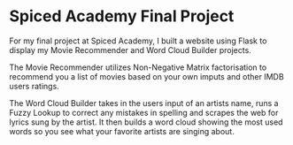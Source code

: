 # Spiced Academy Final Project

For my final project at Spiced Academy, I built a website using Flask to display my Movie Recommender and Word Cloud Builder projects.

The Movie Recommender utilizes Non-Negative Matrix factorisation to recommend you a list of movies based on your own imputs and other IMDB users ratings.

The Word Cloud Builder takes in the users input of an artists name, runs a Fuzzy Lookup to correct  any mistakes in spelling and scrapes the web for lyrics sung by the artist. It then builds a word cloud showing the most used words so you see what your favorite artists are singing about.
